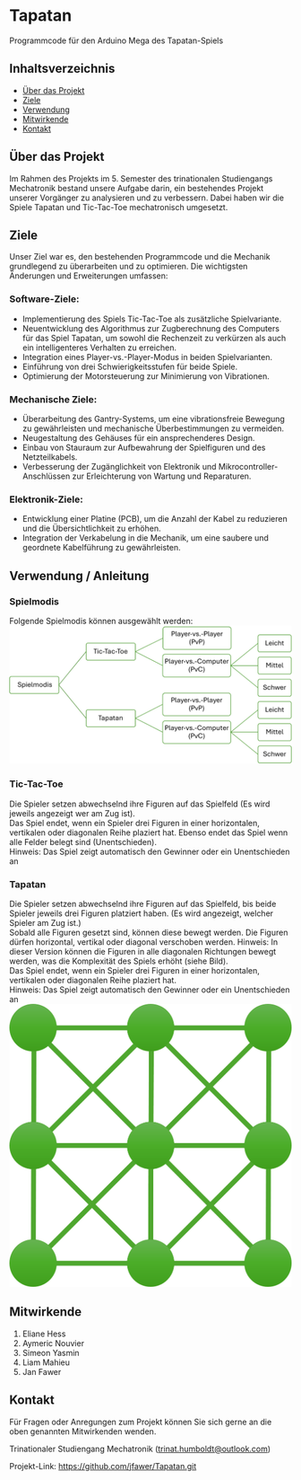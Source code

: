 # Tapatan

Programmcode für den Arduino Mega des Tapatan-Spiels

## Inhaltsverzeichnis
- [Über das Projekt](#über-das-projekt)
- [Ziele](#ziele)
- [Verwendung](#verwendung)
- [Mitwirkende](#mitwirkende)
- [Kontakt](#kontakt)

## Über das Projekt
Im Rahmen des Projekts im 5. Semester des trinationalen Studiengangs Mechatronik bestand unsere Aufgabe darin, ein bestehendes Projekt unserer Vorgänger zu analysieren und zu verbessern. Dabei haben wir die Spiele Tapatan und Tic-Tac-Toe mechatronisch umgesetzt.

## Ziele
Unser Ziel war es, den bestehenden Programmcode und die Mechanik grundlegend zu überarbeiten und zu optimieren. Die wichtigsten Änderungen und Erweiterungen umfassen:

### Software-Ziele:
- Implementierung des Spiels Tic-Tac-Toe als zusätzliche Spielvariante.
- Neuentwicklung des Algorithmus zur Zugberechnung des Computers für das Spiel Tapatan, um sowohl die Rechenzeit zu verkürzen als auch ein intelligenteres Verhalten zu erreichen.
- Integration eines Player-vs.-Player-Modus in beiden Spielvarianten.
- Einführung von drei Schwierigkeitsstufen für beide Spiele.
- Optimierung der Motorsteuerung zur Minimierung von Vibrationen.

### Mechanische Ziele:
- Überarbeitung des Gantry-Systems, um eine vibrationsfreie Bewegung zu gewährleisten und mechanische Überbestimmungen zu vermeiden.
- Neugestaltung des Gehäuses für ein ansprechenderes Design.
- Einbau von Stauraum zur Aufbewahrung der Spielfiguren und des Netzteilkabels.
- Verbesserung der Zugänglichkeit von Elektronik und Mikrocontroller-Anschlüssen zur Erleichterung von Wartung und Reparaturen.

### Elektronik-Ziele:
- Entwicklung einer Platine (PCB), um die Anzahl der Kabel zu reduzieren und die Übersichtlichkeit zu erhöhen.
- Integration der Verkabelung in die Mechanik, um eine saubere und geordnete Kabelführung zu gewährleisten.

## Verwendung / Anleitung

### Spielmodis
Folgende Spielmodis können ausgewählt werden:
![alt text](https://github.com/jfawer/Tapatan/blob/readme/Bilder/Spielmodis.png)

### Tic-Tac-Toe
Die Spieler setzen abwechselnd ihre Figuren auf das Spielfeld (Es wird jeweils angezeigt wer am Zug ist). <br>
Das Spiel endet, wenn ein Spieler drei Figuren in einer horizontalen, vertikalen oder diagonalen Reihe plaziert hat. Ebenso endet das Spiel wenn alle Felder belegt sind (Unentschieden). <br>
Hinweis: Das Spiel zeigt automatisch den Gewinner oder ein Unentschieden an

### Tapatan
Die Spieler setzen abwechselnd ihre Figuren auf das Spielfeld, bis beide Spieler jeweils drei Figuren platziert haben. (Es wird angezeigt, welcher Spieler am Zug ist.) <br>
Sobald alle Figuren gesetzt sind, können diese bewegt werden. Die Figuren dürfen horizontal, vertikal oder diagonal verschoben werden. Hinweis: In dieser Version können die Figuren in alle diagonalen Richtungen bewegt werden, was die Komplexität des Spiels erhöht (siehe Bild). <br>
Das Spiel endet, wenn ein Spieler drei Figuren in einer horizontalen, vertikalen oder diagonalen Reihe plaziert hat. <br>
Hinweis: Das Spiel zeigt automatisch den Gewinner oder ein Unentschieden an
![alt text](https://github.com/jfawer/Tapatan/blob/readme/Bilder/Verfahrwege.png)

## Mitwirkende

1. Eliane Hess  
2. Aymeric Nouvier  
3. Simeon Yasmin  
4. Liam Mahieu  
5. Jan Fawer  

## Kontakt

Für Fragen oder Anregungen zum Projekt können Sie sich gerne an die oben genannten Mitwirkenden wenden.

Trinationaler Studiengang Mechatronik (trinat.humboldt@outlook.com)

Projekt-Link: https://github.com/jfawer/Tapatan.git
